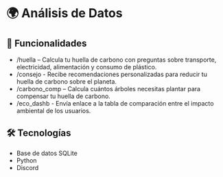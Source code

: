 # 🌍 Análisis de Datos

## 🌱 Funcionalidades
- /huella – Calcula tu huella de carbono con preguntas sobre transporte, electricidad, alimentación y consumo de plástico.
- /consejo - Recibe recomendaciones personalizadas para reducir tu huella de carbono sobre el planeta.
- /carbono_comp – Calcula cuántos árboles necesitas plantar para compensar tu huella de carbono.
- /eco_dashb - Envía enlace a la tabla de comparación entre el impacto ambiental de los usuarios.

## 🛠️ Tecnologías
- Base de datos SQLite
- Python
- Discord
